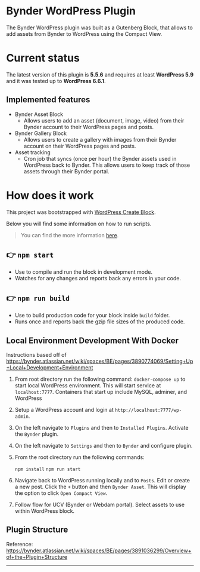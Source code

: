 # Bynder WordPress Plugin

The Bynder WordPress plugin was built as a Gutenberg Block, that allows to add assets from Bynder to WordPress using the Compact View.

# Current status

The latest version of this plugin is **5.5.6** and requires at least **WordPress 5.9** and it was tested up to **WordPress 6.6.1**.

## Implemented features

- Bynder Asset Block
  - Allows users to add an asset (document, image, video) from their Bynder account to their WordPress pages and posts.
- Bynder Gallery Block
  - Allows users to create a gallery with images from their Bynder account on their WordPress pages and posts.
- Asset tracking
  - Cron job that syncs (once per hour) the Bynder assets used in WordPress back to Bynder. This allows users to keep track of those assets through their Bynder portal.

# How does it work

This project was bootstrapped with [WordPress Create Block](https://github.com/WordPress/gutenberg/blob/1f92999896beb98a572f46722e35b31b1de8d547/packages/create-block/README.md).

Below you will find some information on how to run scripts.

> You can find the more information [here](https://developer.wordpress.org/block-editor/reference-guides/packages/packages-create-block/).

## 👉 `npm start`

- Use to compile and run the block in development mode.
- Watches for any changes and reports back any errors in your code.

## 👉 `npm run build`

- Use to build production code for your block inside `build` folder.
- Runs once and reports back the gzip file sizes of the produced code.

## Local Environment Development With Docker

Instructions based off of https://bynder.atlassian.net/wiki/spaces/BE/pages/3890774069/Setting+Up+Local+Development+Environment

1. From root directory run the following command: `docker-compose up` to start local WordPress environment.
   This will start service at `localhost:7777`. Containers that start up include MySQL, adminer, and WordPress
2. Setup a WordPress account and login at `http://localhost:7777/wp-admin`.
3. On the left navigate to `Plugins` and then to `Installed Plugins`. Activate the `Bynder` plugin.
4. On the left navigate to `Settings` and then to `Bynder` and configure plugin.
5. From the root directory run the following commands:

   `npm install`
   `npm run start`

6. Navigate back to WordPress running locally and to `Posts`. Edit or create a new post. Click the `+` button and
   then `Bynder Asset`. This will display the option to click `Open Compact View`.
7. Follow flow for UCV (Bynder or Webdam portal). Select assets to use within WordPress block.

## Plugin Structure

Reference: https://bynder.atlassian.net/wiki/spaces/BE/pages/3891036299/Overview+of+the+Plugin+Structure

---
